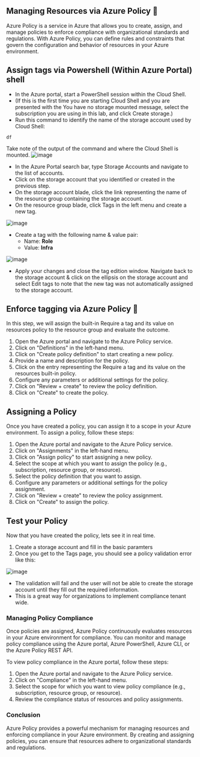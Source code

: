 ## Managing Resources via Azure Policy 📃

Azure Policy is a service in Azure that allows you to create, assign, and manage policies to enforce compliance with organizational standards and regulations. With Azure Policy, you can define rules and constraints that govern the configuration and behavior of resources in your Azure environment.

## Assign tags via Powershell (Within Azure Portal) shell
+ In the Azure portal, start a PowerShell session within the Cloud Shell.
+ (If this is the first time you are starting Cloud Shell and you are presented with the You have no storage mounted message, select the subscription you are using in this lab, and click Create storage.)
+ Run this command to identify the name of the storage account used by Cloud Shell:
```
df
```
Take note of the output of the command and where the Cloud Shell is mounted. 
![image](https://github.com/apsessoms/AzureAdminWalkThrus/assets/99392512/8d43e8ea-d2e5-4e5a-a24e-e3bc7a978c92)



+ In the Azure Portal search bar, type Storage Accounts and navigate to the list of accounts. 
+ Click on the storage account that you identified or created in the previous step. 
+ On the storage account blade, click the link representing the name of the resource group containing the storage account.
+ On the resource group blade, click Tags in the left menu and create a new tag.

![image](https://github.com/apsessoms/AzureAdminWalkThrus/assets/99392512/28fa6c72-d977-4f7d-b2e8-33d1667fe433)

+ Create a tag with the following name & value pair:
    + Name: **Role**
    + Value: **Infra**

![image](https://github.com/apsessoms/AzureAdminWalkThrus/assets/99392512/cbeb9c3b-2d1f-4d30-a264-ce4c181815bd)


+ Apply your changes and close the tag edition window. Navigate back to the storage account & click on the ellipsis on the storage account and select Edit tags to note that the new tag was not automatically assigned to the storage account.

## Enforce tagging via Azure Policy 🚧

In this step, we will assign the built-in Require a tag and its value on resources policy to the resource group and evaluate the outcome.

1. Open the Azure portal and navigate to the Azure Policy service.
2. Click on "Definitions" in the left-hand menu.
3. Click on "Create policy definition" to start creating a new policy. 
4. Provide a name and description for the policy.
5. Click on the entry representing the Require a tag and its value on the resources built-in policy. 
6. Configure any parameters or additional settings for the policy.
7. Click on "Review + create" to review the policy definition.
8. Click on "Create" to create the policy.

## Assigning a Policy

Once you have created a policy, you can assign it to a scope in your Azure environment. To assign a policy, follow these steps:

1. Open the Azure portal and navigate to the Azure Policy service.
2. Click on "Assignments" in the left-hand menu.
3. Click on "Assign policy" to start assigning a new policy.
4. Select the scope at which you want to assign the policy (e.g., subscription, resource group, or resource).
5. Select the policy definition that you want to assign.
6. Configure any parameters or additional settings for the policy assignment.
7. Click on "Review + create" to review the policy assignment.
8. Click on "Create" to assign the policy.

## Test your Policy
Now that you have created the policy, lets see it in real time.

1. Create a storage account and fill in the basic paramters
2. Once you get to the Tags page, you should see a policy validation error like this:

![image](https://github.com/apsessoms/AzureAdminWalkThrus/assets/99392512/be5bcd66-9abd-4c97-965f-c71c07451fd3)


+ The validation will fail and the user will not be able to create the storage account until they fill out the required information.
+ This is a great way for organizations to implement compliance tenant wide. 

### Managing Policy Compliance

Once policies are assigned, Azure Policy continuously evaluates resources in your Azure environment for compliance. You can monitor and manage policy compliance using the Azure portal, Azure PowerShell, Azure CLI, or the Azure Policy REST API.

To view policy compliance in the Azure portal, follow these steps:

1. Open the Azure portal and navigate to the Azure Policy service.
2. Click on "Compliance" in the left-hand menu.
3. Select the scope for which you want to view policy compliance (e.g., subscription, resource group, or resource).
4. Review the compliance status of resources and policy assignments.

### Conclusion

Azure Policy provides a powerful mechanism for managing resources and enforcing compliance in your Azure environment. By creating and assigning policies, you can ensure that resources adhere to organizational standards and regulations.

